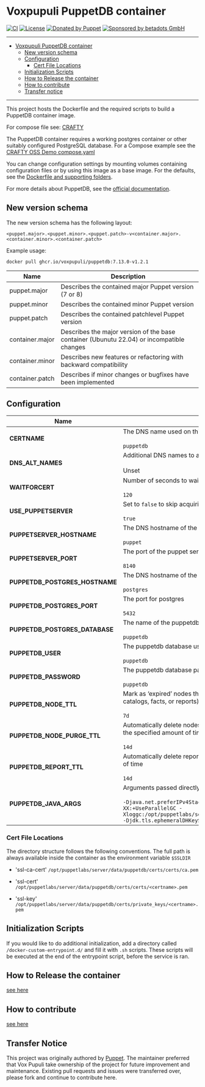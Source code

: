 # Voxpupuli PuppetDB container

[![CI](https://github.com/voxpupuli/container-puppetdb/actions/workflows/ci.yaml/badge.svg)](https://github.com/voxpupuli/container-puppetdb/actions/workflows/ci.yaml)
[![License](https://img.shields.io/github/license/voxpupuli/container-puppetdb.svg)](https://github.com/voxpupuli/container-puppetdb/blob/main/LICENSE)
[![Donated by Puppet](https://img.shields.io/badge/Donated%20by-Puppet-blue.svg)](https://www.puppet.com)
[![Sponsored by betadots GmbH](https://img.shields.io/badge/Sponsored%20by-betadots%20GmbH-blue.svg)](https://www.betadots.de)

---

- [Voxpupuli PuppetDB container](#voxpupuli-puppetdb-container)
  - [New version schema](#new-version-schema)
  - [Configuration](#configuration)
    - [Cert File Locations](#cert-file-locations)
  - [Initialization Scripts](#initialization-scripts)
  - [How to Release the container](#how-to-release-the-container)
  - [How to contribute](#how-to-contribute)
  - [Transfer notice](#transfer-notice)

---

This project hosts the Dockerfile and the required scripts to build a PuppetDB container image.

For compose file see: [CRAFTY](https://github.com/voxpupuli/crafty/tree/main/puppet/oss)

The PuppetDB container requires a working postgres container or other suitably
configured PostgreSQL database. For a Compose example see the [CRAFTY OSS Demo compose.yaml](https://github.com/voxpupuli/crafty/blob/main/puppet/oss/compose.yaml)

You can change configuration settings by mounting volumes containing
configuration files or by using this image as a base image. For the defaults,
see the [Dockerfile and supporting folders](https://github.com/voxpupuli/container-puppetdb/tree/main/puppetdb).

For more details about PuppetDB, see the [official documentation](https://puppet.com/docs/puppetdb/latest/index.html).

## New version schema

The new version schema has the following layout:

```text
<puppet.major>.<puppet.minor>.<puppet.patch>-v<container.major>.<container.minor>.<container.patch>
```

Example usage:

```shell
docker pull ghcr.io/voxpupuli/puppetdb:7.13.0-v1.2.1
```

| Name | Description |
| --- | --- |
| puppet.major | Describes the contained major Puppet version (7 or 8) |
| puppet.minor | Describes the contained minor Puppet version |
| puppet.patch | Describes the contained patchlevel Puppet version |
| container.major | Describes the major version of the base container (Ubunutu 22.04) or incompatible changes |
| container.minor | Describes new features or refactoring with backward compatibility |
| container.patch | Describes if minor changes or bugfixes have been implemented |

## Configuration

| Name                                    | Usage / Default                                                                                                                         |
|-----------------------------------------|-----------------------------------------------------------------------------------------------------------------------------------------|
| **CERTNAME**                            | The DNS name used on this services SSL certificate<br><br>`puppetdb`                                                                    |
| **DNS_ALT_NAMES**                       | Additional DNS names to add to the services SSL certificate<br><br>Unset                                                                |
| **WAITFORCERT**                         | Number of seconds to wait for certificate to be signed<br><br>`120`                                                                     |
| **USE_PUPPETSERVER**                    | Set to `false` to skip acquiring SSL certificates from a Puppet Server.<br><br>`true`                                                   |
| **PUPPETSERVER_HOSTNAME**               | The DNS hostname of the puppet server<br><br>`puppet`                                                                                   |
| **PUPPETSERVER_PORT**                   | The port of the puppet server<br><br>`8140`                                                                                             |
| **PUPPETDB_POSTGRES_HOSTNAME**          | The DNS hostname of the postgres service<br><br>`postgres`                                                                              |
| **PUPPETDB_POSTGRES_PORT**              | The port for postgres<br><br>`5432`                                                                                                     |
| **PUPPETDB_POSTGRES_DATABASE**          | The name of the puppetdb database in postgres<br><br>`puppetdb`                                                                         |
| **PUPPETDB_USER**                       | The puppetdb database user<br><br>`puppetdb`                                                                                            |
| **PUPPETDB_PASSWORD**                   | The puppetdb database password<br><br>`puppetdb`                                                                                        |
| **PUPPETDB_NODE_TTL**                   | Mark as ‘expired’ nodes that haven’t seen any activity (no new catalogs, facts, or reports) in the specified amount of time<br><br>`7d` |
| **PUPPETDB_NODE_PURGE_TTL**             | Automatically delete nodes that have been deactivated or expired for the specified amount of time<br><br>`14d`                          |
| **PUPPETDB_REPORT_TTL**                 | Automatically delete reports that are older than the specified amount of time<br><br>`14d`                                              |
| **PUPPETDB_JAVA_ARGS**                  | Arguments passed directly to the JVM when starting the service<br><br>`-Djava.net.preferIPv4Stack=true -Xms256m -Xmx256m -XX:+UseParallelGC -Xloggc:/opt/puppetlabs/server/data/puppetdb/logs/puppetdb_gc.log -Djdk.tls.ephemeralDHKeySize=2048` |

### Cert File Locations

The directory structure follows the following conventions.  The full path is always available inside the container as the environment variable `$SSLDIR`

- 'ssl-ca-cert'
  `/opt/puppetlabs/server/data/puppetdb/certs/certs/ca.pem`

- 'ssl-cert'
  `/opt/puppetlabs/server/data/puppetdb/certs/certs/<certname>.pem`

- 'ssl-key'
  `/opt/puppetlabs/server/data/puppetdb/certs/private_keys/<certname>.pem`

## Initialization Scripts

If you would like to do additional initialization, add a directory called `/docker-custom-entrypoint.d/` and fill it with `.sh` scripts.
These scripts will be executed at the end of the entrypoint script, before the service is ran.

## How to Release the container

[see here](https://github.com/voxpupuli/crafty/blob/main/docs/how-to-release.md)

## How to contribute

[see here](https://github.com/voxpupuli/crafty/blob/main/CONTRIBUTING.md)

## Transfer Notice

This project was originally authored by [Puppet](https://github.com/puppetlabs).
The maintainer preferred that Vox Pupuli take ownership of the project for future improvement and maintenance.
Existing pull requests and issues were transferred over, please fork and continue to contribute here.
